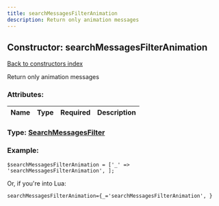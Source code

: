 ```yaml
---
title: searchMessagesFilterAnimation
description: Return only animation messages
---
```

## Constructor: searchMessagesFilterAnimation  
[Back to constructors index](index.md)



Return only animation messages

### Attributes:

| Name     |    Type       | Required | Description |
|----------|:-------------:|:--------:|------------:|



### Type: [SearchMessagesFilter](../types/SearchMessagesFilter.md)


### Example:

```
$searchMessagesFilterAnimation = ['_' => 'searchMessagesFilterAnimation', ];
```  

Or, if you're into Lua:  


```
searchMessagesFilterAnimation={_='searchMessagesFilterAnimation', }

```


